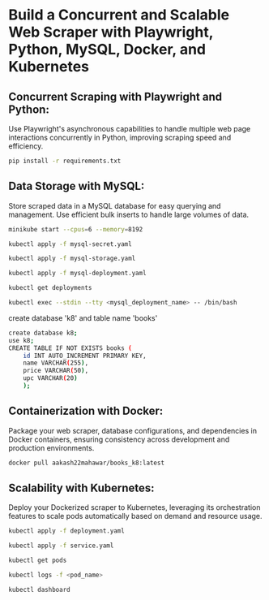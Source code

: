 # Build a Concurrent and Scalable Web Scraper with Playwright, Python, MySQL, Docker, and Kubernetes

## Concurrent Scraping with Playwright and Python:
Use Playwright's asynchronous capabilities to handle multiple web page interactions concurrently in Python, improving scraping speed and efficiency.
```bash
pip install -r requirements.txt
```
## Data Storage with MySQL:
Store scraped data in a MySQL database for easy querying and management. Use efficient bulk inserts to handle large volumes of data.
```bash
minikube start --cpus=6 --memory=8192
```
```bash
kubectl apply -f mysql-secret.yaml
```
```bash
kubectl apply -f mysql-storage.yaml
```
```bash
kubectl apply -f mysql-deployment.yaml
```
```bash
kubectl get deployments
```
```bash
kubectl exec --stdin --tty <mysql_deployment_name> -- /bin/bash
```
create database 'k8' and table name 'books'
```bash
create database k8;
use k8;
CREATE TABLE IF NOT EXISTS books (
    id INT AUTO_INCREMENT PRIMARY KEY,
    name VARCHAR(255),
    price VARCHAR(50),
    upc VARCHAR(20)
    );
```
## Containerization with Docker:
Package your web scraper, database configurations, and dependencies in Docker containers, ensuring consistency across development and production environments.
```bash
docker pull aakash22mahawar/books_k8:latest
```
## Scalability with Kubernetes:
Deploy your Dockerized scraper to Kubernetes, leveraging its orchestration features to scale pods automatically based on demand and resource usage.
```bash
kubectl apply -f deployment.yaml
```
```bash
kubectl apply -f service.yaml
```
```bash
kubectl get pods
```
```bash
kubectl logs -f <pod_name>
```
```bash
kubectl dashboard
```

